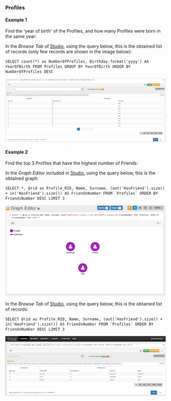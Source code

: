 
### Profiles


#### Example 1

Find the 'year of birth' of the Profiles, and how many Profiles were born in the same year:

In the _Browse Tab_ of [Studio](../studio/README.md), using the query below, this is the obtained list of records (only few records are shown in the image below):

<pre><code class="lang-sql">SELECT count(*) as NumberOfProfiles, Birthday.format('yyyy') AS YearOfBirth FROM Profiles GROUP BY YearOfBirth ORDER BY NumberOfProfiles DESC</code></pre>

![](../../../images/demo-dbs/social-travel-agency/query_8_browse.png)


#### Example 2

Find the top 3 Profiles that have the highest number of Friends:

In the _Graph Editor_ included in [Studio](../studio/README.md), using the query below, this is the obtained graph:

<pre><code class="lang-sql">SELECT *, @rid as Profile_RID, Name, Surname, (out('HasFriend').size() + in('HasFriend').size()) AS FriendsNumber FROM `Profiles` ORDER BY FriendsNumber DESC LIMIT 3</code></pre>

![](../../../images/demo-dbs/social-travel-agency/query_12_graph.png)

In the _Browse Tab_ of [Studio](../studio/README.md), using the query below, this is the obtained list of records:

<pre><code class="lang-sql">SELECT @rid as Profile_RID, Name, Surname, (out('HasFriend').size() + in('HasFriend').size()) AS FriendsNumber FROM `Profiles` ORDER BY FriendsNumber DESC LIMIT 3</code></pre>

![](../../../images/demo-dbs/social-travel-agency/query_12_browse.png)

